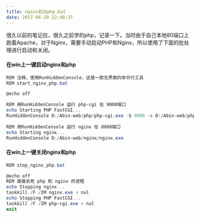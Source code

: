 ```yaml
---
title: nginx启动php.bat
date: 2017-06-29 22:48:37
---
```


很久以前的笔记拉，很久之前学的php，记录一下。当时由于自己本地80端口上跑着Apache，对于Nginx，需要手动启动PHP和Nginx，所以使用了下面的批处理进行启动和关闭。



#### 在win上一键启动nginx和php

```powershell
REM 注释，使用RunHiddenConsole，这是一款无界面的命令行工具
REM start_nginx_php.bat

@echo off

REM 用RunHiddenConsole 运行 php-cgi 在 9000端口 
echo Starting PHP FastCGI...
RunHiddenConsole D:/Abin-web/php/php-cgi.exe -b 9000 -c D:/Abin-web/php/php.ini
 
REM 用RunHiddenConsole 运行 nginx 在 8080端口 
echo Starting nginx...
RunHiddenConsole D:/Abin-web/nginx/nginx.exe
```



#### 在win上一键关闭nginx和php

```powershell
REM stop_nginx_php.bat

@echo off
REM 直接杀死 php 和 nginx 的进程
echo Stopping nginx...  
taskkill /F /IM nginx.exe > nul
echo Stopping PHP FastCGI...
taskkill /F /IM php-cgi.exe > nul
exit
```

